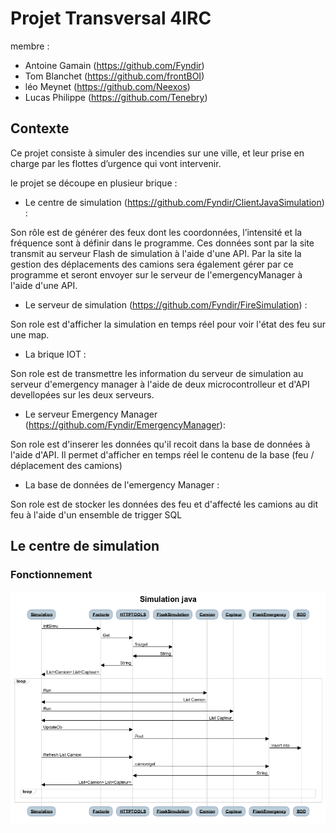 # Projet Transversal 4IRC

membre : 
* Antoine Gamain (https://github.com/Fyndir)
* Tom Blanchet (https://github.com/frontBOI)
* léo Meynet (https://github.com/Neexos)
* Lucas Philippe (https://github.com/Tenebry)

## Contexte

Ce projet consiste à simuler des incendies sur une ville, et leur prise en charge par les flottes d’urgence qui vont intervenir.

le projet se découpe en plusieur brique : 

* Le centre de simulation (https://github.com/Fyndir/ClientJavaSimulation) : 

Son rôle est de générer des feux dont les coordonnées, l’intensité et la fréquence sont à définir dans le programme. Ces données sont par la site transmit au serveur Flash de simulation à l'aide d'une API.
Par la site la gestion des déplacements des camions sera également gérer par ce programme et seront envoyer sur le serveur de l'emergencyManager à l'aide d'une API.

* Le serveur de simulation (https://github.com/Fyndir/FireSimulation) :

Son role est d'afficher la simulation en temps réel pour voir l'état des feu sur une map.

* La brique IOT :

Son role est de transmettre les information du serveur de simulation au serveur d'emergency manager à l'aide de deux microcontrolleur et d'API devellopées sur les deux serveurs.

* Le serveur Emergency Manager (https://github.com/Fyndir/EmergencyManager):

Son role est d'inserer les données qu'il recoit dans la base de données à l'aide d'API. Il permet d'afficher en temps réel le contenu de la base (feu / déplacement des camions)

* La base de données de l'emergency Manager : 

Son role est de stocker les données des feu et d'affecté les camions au dit feu à l'aide d'un ensemble de trigger SQL

## Le centre de simulation

### Fonctionnement
![Image of sequence diag](https://github.com/Fyndir/ClientJavaSimulation/blob/master/Simulation%20java.png)
